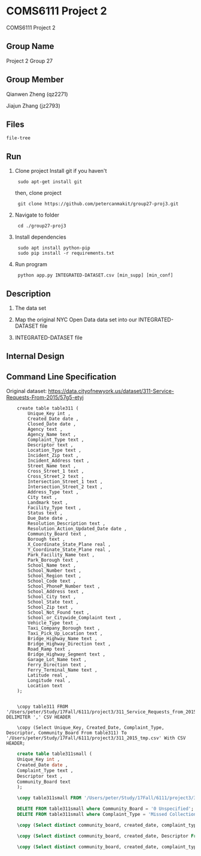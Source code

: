 # COMS6111 Project 2
COMS6111 Project 2

Group Name
--------
Project 2 Group 27

Group Member
--------
   Qianwen Zheng (qz2271)

   Jiajun Zhang (jz2793)
   
Files
--------
	file-tree

Run
--------

1. Clone project
	Install git if you haven't

		sudo apt-get install git

	then, clone project
	
		git clone https://github.com/petercanmakit/group27-proj3.git

2. Navigate to folder

		cd ./group27-proj3

3. Install dependencies

		sudo apt install python-pip
		sudo pip install -r requirements.txt
		
4. Run program
		
		python app.py INTEGRATED-DATASET.csv [min_supp] [min_conf]
		
Description
---------
1. The data set

2. Map the original NYC Open Data data set into our INTEGRATED-DATASET file

3. INTEGRATED-DATASET file 


Internal Design
---------


Command Line Specification
---------

Original dataset: https://data.cityofnewyork.us/dataset/311-Service-Requests-From-2015/57g5-etyj

		create table table311 (
			Unique_Key int ,
			Created_Date date ,
			Closed_Date date ,
			Agency text ,
			Agency_Name text ,
			Complaint_Type text ,
			Descriptor text ,
			Location_Type text ,
			Incident_Zip text ,
			Incident_Address text ,
			Street_Name text ,
			Cross_Street_1 text ,
			Cross_Street_2 text ,
			Intersection_Street_1 text ,
			Intersection_Street_2 text ,
			Address_Type text ,
			City text ,
			Landmark text ,
			Facility_Type text ,
			Status text ,
			Due_Date date ,
			Resolution_Description text ,
			Resolution_Action_Updated_Date date ,
			Community_Board text ,
			Borough text ,
			X_Coordinate_State_Plane real ,
			Y_Coordinate_State_Plane real ,
			Park_Facility_Name text ,
			Park_Borough text ,
			School_Name text ,
			School_Number text ,
			School_Region text ,
			School_Code text ,
			School_PhoneP_Number text ,
			School_Address text ,
			School_City text ,
			School_State text ,
			School_Zip text ,
			School_Not_Found text ,
			School_or_Citywide_Complaint text ,
			Vehicle_Type text ,
			Taxi_Company_Borough text ,
			Taxi_Pick_Up_Location text ,
			Bridge_Highway_Name text ,
			Bridge_Highway_Direction text ,
			Road_Ramp text ,
			Bridge_Highway_Segment text ,
			Garage_Lot_Name text ,
			Ferry_Direction text ,
			Ferry_Terminal_Name text ,
			Latitude real ,
			Longitude real ,
			Location text  
		);


		\copy table311 FROM '/Users/peter/Study/17Fall/6111/project3/311_Service_Requests_from_2015.csv'  DELIMITER ',' CSV HEADER

		\copy (Select Unique_Key, Created_Date, Complaint_Type, Descriptor, Community_Board From table311) To '/Users/peter/Study/17Fall/6111/project3/311_2015_tmp.csv' With CSV HEADER;


```sql
	create table table311small (
	Unique_Key int ,
	Created_Date date ,
	Complaint_Type text ,
	Descriptor text ,
	Community_Board text  
	);

	\copy table311small FROM '/Users/peter/Study/17Fall/6111/project3/311_2015_tmp.csv'  DELIMITER ',' CSV HEADER

	DELETE FROM table311small where Community_Board = '0 Unspecified';
	DELETE FROM table311small where Complaint_Type = 'Missed Collection (All Materials)';

	\copy (Select distinct community_board, created_date, complaint_type From table311small Order By community_board, created_date, complaint_type) To '/Users/peter/Study/17Fall/6111/project3/311_2015_remove0.csv' With CSV HEADER;

	\copy (Select distinct community_board, created_date, Descriptor From table311small Order By community_board, created_date, Descriptor) To '/Users/peter/Study/17Fall/6111/project3/311_2015_remove1.csv' With CSV HEADER;

    \copy (Select distinct community_board, created_date, complaint_type, Descriptor From table311small Order By community_board, created_date, complaint_type, Descriptor) To '/Users/peter/Study/17Fall/6111/project3/311_2015_remove2.csv' With CSV HEADER;
```

